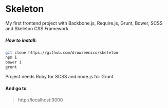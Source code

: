 # Skeleton

My first frontend project with Backbone.js, Require.js, Grunt, Bower, SCSS and Skeleton CSS Framework.

##### How to install:

```sh
git clone https://github.com/drowzeenico/skeleton
npm i
bower i
grunt
```

Project needs Ruby for SCSS and node.js for Grunt.

#### And go to
> http://localhost:9000